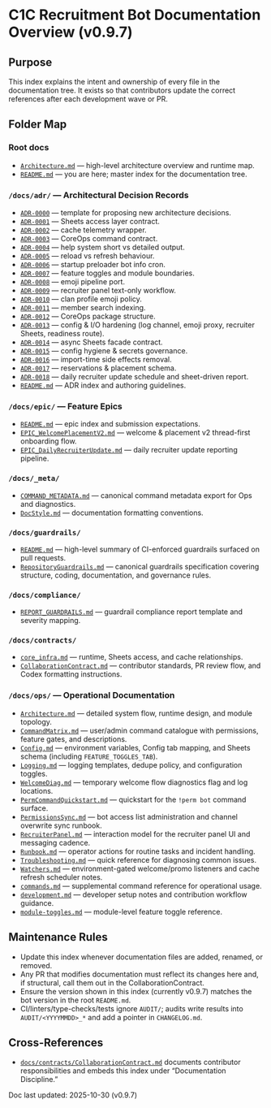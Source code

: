 # C1C Recruitment Bot Documentation Overview (v0.9.7)

## Purpose
This index explains the intent and ownership of every file in the documentation tree.
It exists so that contributors update the correct references after each development wave or PR.

## Folder Map

### Root docs
* [`Architecture.md`](Architecture.md) — high-level architecture overview and runtime map.
* [`README.md`](README.md) — you are here; master index for the documentation tree.

### `/docs/adr/` — Architectural Decision Records
* [`ADR-0000`](adr/ADR-0000-template.md) — template for proposing new architecture decisions.
* [`ADR-0001`](adr/ADR-0001-sheets-access-layer.md) — Sheets access layer contract.
* [`ADR-0002`](adr/ADR-0002-cache-telemetry-wrapper.md) — cache telemetry wrapper.
* [`ADR-0003`](adr/ADR-0003-coreops-command-contract.md) — CoreOps command contract.
* [`ADR-0004`](adr/ADR-0004-help-system-short-vs-detailed.md) — help system short vs detailed output.
* [`ADR-0005`](adr/ADR-0005-reload-vs-refresh.md) — reload vs refresh behaviour.
* [`ADR-0006`](adr/ADR-0006-startup-preloader-bot-info-cron.md) — startup preloader bot info cron.
* [`ADR-0007`](adr/ADR-0007-feature-toggles-recruitment-module-boundaries.md) — feature toggles and module boundaries.
* [`ADR-0008`](adr/ADR-0008-emoji-pipeline-port.md) — emoji pipeline port.
* [`ADR-0009`](adr/ADR-0009-recruiter-panel-text-only.md) — recruiter panel text-only workflow.
* [`ADR-0010`](adr/ADR-0010-clan-profile-with-emoji.md) — clan profile emoji policy.
* [`ADR-0011`](adr/ADR-0011-Normalize-to-Modules-First.md) — member search indexing.
* [`ADR-0012`](adr/ADR-0012-coreops-package.md) — CoreOps package structure.
* [`ADR-0013`](adr/ADR-0013-config-io-hardening.md) — config & I/O hardening (log channel, emoji proxy, recruiter Sheets, readiness route).
* [`ADR-0014`](adr/ADR-0014-async-sheets-facade.md) — async Sheets facade contract.
* [`ADR-0015`](adr/ADR-0015-config-hygiene-and-secrets.md) — config hygiene & secrets governance.
* [`ADR-0016`](adr/ADR-0016-import-side-effects.md) — import-time side effects removal.
* [`ADR-0017`](adr/ADR-0017-Reservations-Placement-Schema.md) — reservations & placement schema.
* [`ADR-0018`](adr/ADR-0018_DailyRecruiterUpdate.md) — daily recruiter update schedule and sheet-driven report.
* [`README.md`](adr/README.md) — ADR index and authoring guidelines.

### `/docs/epic/` — Feature Epics
* [`README.md`](epic/README.md) — epic index and submission expectations.
* [`EPIC_WelcomePlacementV2.md`](epic/EPIC_WelcomePlacementV2.md) — welcome & placement v2 thread-first onboarding flow.
* [`EPIC_DailyRecruiterUpdate.md`](epic/EPIC_DailyRecruiterUpdate.md) — daily recruiter update reporting pipeline.

### `/docs/_meta/`
* [`COMMAND_METADATA.md`](_meta/COMMAND_METADATA.md) — canonical command metadata export for Ops and diagnostics.
* [`DocStyle.md`](_meta/DocStyle.md) — documentation formatting conventions.

### `/docs/guardrails/`
* [`README.md`](guardrails/README.md) — high-level summary of CI-enforced guardrails surfaced on pull requests.
* [`RepositoryGuardrails.md`](guardrails/RepositoryGuardrails.md) — canonical guardrails specification covering structure, coding, documentation, and governance rules.

### `/docs/compliance/`
* [`REPORT_GUARDRAILS.md`](compliance/REPORT_GUARDRAILS.md) — guardrail compliance report template and severity mapping.

### `/docs/contracts/`
* [`core_infra.md`](contracts/core_infra.md) — runtime, Sheets access, and cache relationships.
* [`CollaborationContract.md`](contracts/CollaborationContract.md) — contributor standards, PR review flow, and Codex formatting instructions.

### `/docs/ops/` — Operational Documentation
* [`Architecture.md`](ops/Architecture.md) — detailed system flow, runtime design, and module topology.
* [`CommandMatrix.md`](ops/CommandMatrix.md) — user/admin command catalogue with permissions, feature gates, and descriptions.
* [`Config.md`](ops/Config.md) — environment variables, Config tab mapping, and Sheets schema (including `FEATURE_TOGGLES_TAB`).
* [`Logging.md`](ops/Logging.md) — logging templates, dedupe policy, and configuration toggles.
* [`WelcomeDiag.md`](ops/WelcomeDiag.md) — temporary welcome flow diagnostics flag and log locations.
* [`PermCommandQuickstart.md`](ops/PermCommandQuickstart.md) — quickstart for the `!perm bot` command surface.
* [`PermissionsSync.md`](ops/PermissionsSync.md) — bot access list administration and channel overwrite sync runbook.
* [`RecruiterPanel.md`](ops/RecruiterPanel.md) — interaction model for the recruiter panel UI and messaging cadence.
* [`Runbook.md`](ops/Runbook.md) — operator actions for routine tasks and incident handling.
* [`Troubleshooting.md`](ops/Troubleshooting.md) — quick reference for diagnosing common issues.
* [`Watchers.md`](ops/Watchers.md) — environment-gated welcome/promo listeners and cache refresh scheduler notes.
* [`commands.md`](ops/commands.md) — supplemental command reference for operational usage.
* [`development.md`](ops/development.md) — developer setup notes and contribution workflow guidance.
* [`module-toggles.md`](ops/module-toggles.md) — module-level feature toggle reference.

## Maintenance Rules
* Update this index whenever documentation files are added, renamed, or removed.
* Any PR that modifies documentation must reflect its changes here and, if structural, call them out in the CollaborationContract.
* Ensure the version shown in this index (currently v0.9.7) matches the bot version in the root `README.md`.
* CI/linters/type-checks/tests ignore `AUDIT/`; audits write results into `AUDIT/<YYYYMMDD>_*` and add a pointer in `CHANGELOG.md`.

## Cross-References
* [`docs/contracts/CollaborationContract.md`](contracts/CollaborationContract.md) documents contributor responsibilities and embeds this index under “Documentation Discipline.”

Doc last updated: 2025-10-30 (v0.9.7)
